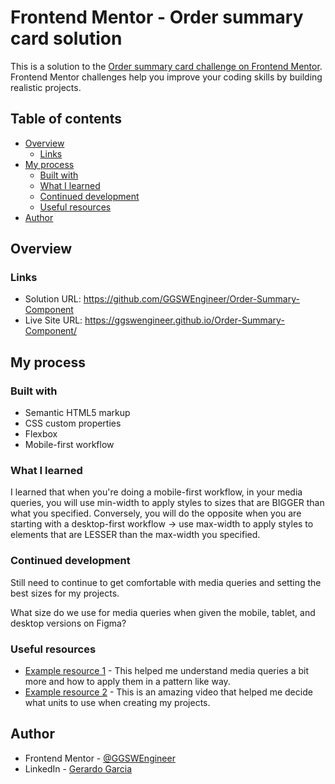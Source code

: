 # Frontend Mentor - Order summary card solution

This is a solution to the [Order summary card challenge on Frontend Mentor](https://www.frontendmentor.io/challenges/order-summary-component-QlPmajDUj). Frontend Mentor challenges help you improve your coding skills by building realistic projects. 

## Table of contents

- [Overview](#overview)
  - [Links](#links)
- [My process](#my-process)
  - [Built with](#built-with)
  - [What I learned](#what-i-learned)
  - [Continued development](#continued-development)
  - [Useful resources](#useful-resources)
- [Author](#author)


## Overview


### Links

- Solution URL: https://github.com/GGSWEngineer/Order-Summary-Component
- Live Site URL: https://ggswengineer.github.io/Order-Summary-Component/

## My process

### Built with

- Semantic HTML5 markup
- CSS custom properties
- Flexbox
- Mobile-first workflow


### What I learned

I learned that when you're doing a mobile-first workflow, in your media queries, you will use min-width to apply styles to sizes that are BIGGER than what you specified. Conversely, you will do the opposite when you are starting with a desktop-first workflow -> use max-width to apply styles to elements that are LESSER than the max-width you specified.

### Continued development

Still need to continue to get comfortable with media queries and setting the best sizes for my projects.

What size do we use for media queries when given the mobile, tablet, and desktop versions on Figma?

### Useful resources

- [Example resource 1](https://www.youtube.com/watch?v=K24lUqcT0Ms) - This helped me understand media queries a bit more and how to apply them in a pattern like way.
- [Example resource 2](https://www.youtube.com/watch?v=cGYUT0xkmaU&list=PL0-e1OMq5RP4BIrTQPrqu6Jxsfp94xK8Z&index=2) - This is an amazing video that helped me decide what units to use when creating my projects. 


## Author

- Frontend Mentor - [@GGSWEngineer](https://www.frontendmentor.io/profile/GGSWEngineer)
- LinkedIn - [Gerardo Garcia](https://www.linkedin.com/in/gerardo-garcia-19a794275)


